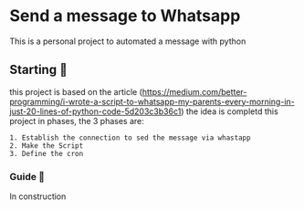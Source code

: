 # Send a message to Whatsapp

This is a personal project to automated a message with python

## Starting 🚀

this project is based on the article (https://medium.com/better-programming/i-wrote-a-script-to-whatsapp-my-parents-every-morning-in-just-20-lines-of-python-code-5d203c3b36c1) the idea is completd this project in phases, the 3 phases are:

	1. Establish the connection to sed the message via whastapp
	2. Make the Script
	3. Define the cron
			
### Guide 🔧

In construction

